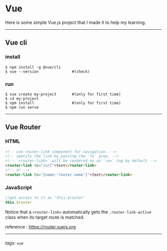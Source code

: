 # Vue
Here is some simple Vue.js project that I made it to help my learning.

-----

## Vue cli
### install
```
$ npm install -g @vue/cli
$ vue --version               #(check)
```  
### run
```
$ vue create my-project       #(only for first time)  
$ cd my-project
$ npm install                 #(only for first time)  
$ npm run serve
```  

---

## Vue Router
### HTML
```html
<!-- use router-link component for navigation. -->
<!-- specify the link by passing the `to` prop. -->
<!-- `<router-link>` will be rendered as an `<a>` tag by default -->
<router-link to="/url">text</router-link>
<!-- or -->
<router-link to="{name:'router name'}">text</router-link>
```
### JavaScript
```js
//get access to it as 'this.$router'
this.$router
```
Notice that a ```<router-link>``` automatically gets the ```.router-link-active``` class when its target route is matched.  

reference : https://router.vuejs.org

---

###### tags: `vue`
